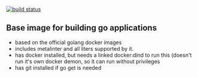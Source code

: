 [![build status](https://git.deep-water.de/pheredhel/go-base/badges/master/build.svg)](https://git.deep-water.de/pheredhel/go-base/commits/master)

## Base image for building go applications

- based on the official golang docker images
- includes metalinter and all liters supported by it.
- has docker installed, but needs a linked docker:dind to run this (doesn't run it's own docker demon, so it can run without privileges
- has git installed if go get is needed